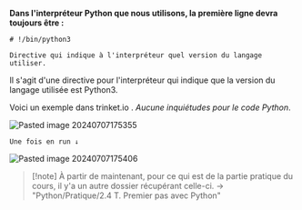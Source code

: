 **Dans l'interpréteur Python que nous utilisons, la première ligne devra toujours être :**

```
# !/bin/python3
```
``Directive qui indique à l'interpréteur quel version du langage utiliser.``

Il s'agit d'une directive pour l'interpréteur qui indique que la version du langage utilisée est Python3.

Voici un exemple dans trinket.io . *Aucune inquiétudes pour le code Python*.

![Pasted image 20240707175355](https://github.com/user-attachments/assets/5cf7b951-1eb4-458d-9dc8-bfa1de2e6b60)

``Une fois en run ↓``

![Pasted image 20240707175406](https://github.com/user-attachments/assets/8834e414-13f8-4ce2-80a1-01c17ec76208)


> [!note] À partir de maintenant, pour ce qui est de la partie pratique du cours, il y'a un autre dossier récupérant celle-ci.
> -> "Python/Pratique/2.4 T. Premier pas avec Python"

